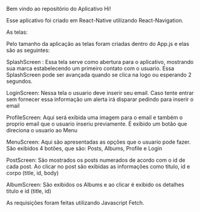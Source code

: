 Bem vindo ao repositório do Aplicativo Hi!

Esse aplicativo foi criado em React-Native utilizando React-Navigation.

As telas:

Pelo tamanho da aplicação as telas foram criadas dentro do App.js e elas são as 
seguintes:

SplashScreen : Essa tela serve como abertura para o aplicativo, mostrando sua marca 
estabelecendo um primeiro contato com o usuario. Essa SplashScreen pode ser avançada
quando se clica na logo ou esperando 2 segundos.

LoginScreen: Nessa tela o usuario deve inserir seu email. Caso tente entrar sem
fornecer essa informação um alerta irá disparar pedindo para inserir o email

ProfileScreen: Aqui será exibida uma imagem para o email e também o proprio email
que o usuario inseriu previamente. É exibido um botão que direciona o usuario ao 
Menu

MenuScreen: Aqui são apresentadas as opções que o usuario pode fazer. São exibidos 
4 botões, que são: Posts, Albums, Profile e Login

PostScreen: São mostrados os posts numerados de acordo com o id de cada post. Ao 
clicar no post são exibidas as informações como titulo, id e corpo (title, id, body)

AlbumScreen: São exibidos os Albums e ao clicar é exibido os detalhes titulo e id 
(title, id)

As requisições foram feitas utilizando Javascript Fetch.

